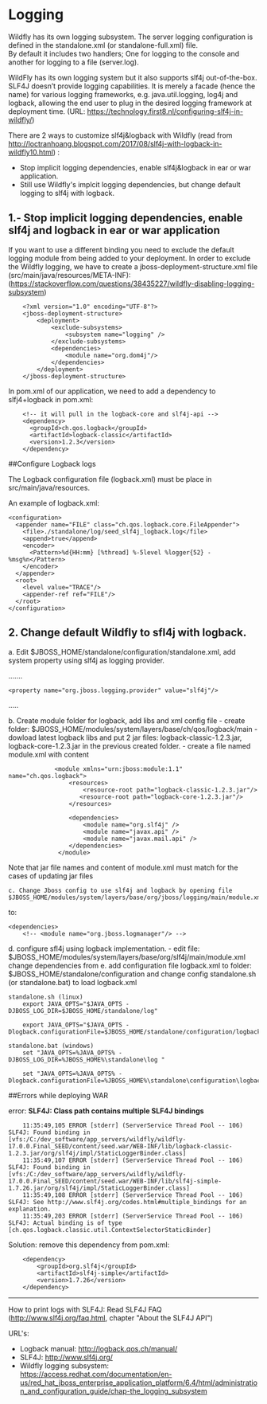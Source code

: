 # Logging

Wildfly has its own logging subsystem.  The server logging configuration is defined in the standalone.xml (or standalone-full.xml) file.  
By default it includes two handlers; One for logging to the console and another for logging to a file (server.log).

WildFly has its own logging system but it also supports slf4j out-of-the-box.
SLF4J doesn’t provide logging capabilities. It is merely a facade (hence the name) for various logging frameworks, e.g. java.util.logging, log4j and logback, allowing the end user to plug in the desired logging framework at deployment time.
(URL: https://technology.first8.nl/configuring-slf4j-in-wildfly/)

There are 2 ways to customize slf4j&logback with Wildfly (read from http://loctranhoang.blogspot.com/2017/08/slf4j-with-logback-in-wildfly10.html) :
   - Stop implicit logging dependencies, enable slf4j&logback in ear or war application.
   - Still use Wildfly's implcit logging dependencies, but change default logging to slf4j with logback.

## 1.- Stop implicit logging dependencies, enable slf4j and logback in ear or war application

If you want to use a different binding you need to exclude the default logging module 
from being added to your deployment. In order to exclude the Wildfly logging, we have to create a 
jboss-deployment-structure.xml file (src/main/java/resources/META-INF):
(https://stackoverflow.com/questions/38435227/wildfly-disabling-logging-subsystem)
```
    <?xml version="1.0" encoding="UTF-8"?>
    <jboss-deployment-structure>
        <deployment>
            <exclude-subsystems>
                <subsystem name="logging" />
            </exclude-subsystems>
            <dependencies>
                <module name="org.dom4j"/>
            </dependencies>
        </deployment>
    </jboss-deployment-structure>
```
In pom.xml of our application, we need to add a dependency to slfj4+logback in pom.xml:
```
    <!-- it will pull in the logback-core and slf4j-api -->
    <dependency>
      <groupId>ch.qos.logback</groupId>
      <artifactId>logback-classic</artifactId>
      <version>1.2.3</version>
    </dependency>
```

##Configure Logback logs

The Logback configuration file (logback.xml) must be place in src/main/java/resources.

An example of logback.xml:
```
<configuration>
  <appender name="FILE" class="ch.qos.logback.core.FileAppender">
    <file>./standalone/log/seed_slf4j_logback.log</file>
    <append>true</append>
    <encoder>
      <Pattern>%d{HH:mm} [%thread] %-5level %logger{52} - %msg%n</Pattern>
    </encoder>
  </appender>
  <root>
    <level value="TRACE"/>
    <appender-ref ref="FILE"/>
  </root>
</configuration>
```

## 2. Change default Wildfly to sfl4j with logback.


 a. Edit  $JBOSS_HOME/standalone/configuration/standalone.xml, add system property using slf4j as logging provider.

   <extensions>
   .......
   </extensions>


<system-properties>

    <property name="org.jboss.logging.provider" value="slf4j"/>

</system-properties>

  <management>
   .....
  </management>

   b. Create module folder for logback, add libs and xml config file
    - create folder: $JBOSS_HOME/modules/system/layers/base/ch/qos/logback/main
    - dowload latest logback libs and put 2 jar files: logback-classic-1.2.3.jar, logback-core-1.2.3.jar in the previous created folder.
    - create a file named module.xml  with content
                <?xml version="1.0" encoding="UTF-8"?>

                 <module xmlns="urn:jboss:module:1.1" name="ch.qos.logback">
                     <resources>
                         <resource-root path="logback-classic-1.2.3.jar"/>
                        <resource-root path="logback-core-1.2.3.jar"/>
                     </resources>

                     <dependencies>
                         <module name="org.slf4j" />
                         <module name="javax.api" />
                         <module name="javax.mail.api" />
                     </dependencies>
                  </module>



 Note that jar file names and content of module.xml must match for the cases of updating jar files

    c. Change Jboss config to use slf4j and logback by opening file $JBOSS_HOME/modules/system/layers/base/org/jboss/logging/main/module.xml
to:
<module xmlns="urn:jboss:module:1.3" name="org.jboss.logging">
    <resources>
        <resource-root path="jboss-logging-3.3.0.Final.jar"/>
    </resources>

    <dependencies>
        <!-- <module name="org.jboss.logmanager"/> -->
  <module name="org.slf4j"/>
  <module name="ch.qos.logback"/>
    </dependencies>
</module>
   d. configure sfl4j using logback implementation.
    - edit file: $JBOSS_HOME/modules/system/layers/base/org/slf4j/main/module.xml 
    change dependencies from 
        <dependencies>
  <!-- <module name="org.slf4j.impl"/> -->
  <module name="ch.qos.logback" />  
        </dependencies>
   e. add configuration file logback.xml to folder: $JBOSS_HOME/standalone/configuration
and change config standalone.sh (or standalone.bat) to load logback.xml

    standalone.sh (linux)
        export JAVA_OPTS="$JAVA_OPTS -DJBOSS_LOG_DIR=$JBOSS_HOME/standalone/log"

        export JAVA_OPTS="$JAVA_OPTS -        Dlogback.configurationFile=$JBOSS_HOME/standalone/configuration/logback.xml"

    standalone.bat (windows)
        set "JAVA_OPTS=%JAVA_OPTS% -DJBOSS_LOG_DIR=%JBOSS_HOME%\standalone\log "

        set "JAVA_OPTS=%JAVA_OPTS% -Dlogback.configurationFile=%JBOSS_HOME%\standalone\configuration\logback.xml"


##Errors while deploying WAR

error: **SLF4J: Class path contains multiple SLF4J bindings**



        11:35:49,105 ERROR [stderr] (ServerService Thread Pool -- 106) SLF4J: Found binding in [vfs:/C:/dev_software/app_servers/wildfly/wildfly-17.0.0.Final_SEED/content/seed.war/WEB-INF/lib/logback-classic-1.2.3.jar/org/slf4j/impl/StaticLoggerBinder.class]
        11:35:49,107 ERROR [stderr] (ServerService Thread Pool -- 106) SLF4J: Found binding in [vfs:/C:/dev_software/app_servers/wildfly/wildfly-17.0.0.Final_SEED/content/seed.war/WEB-INF/lib/slf4j-simple-1.7.26.jar/org/slf4j/impl/StaticLoggerBinder.class]
        11:35:49,108 ERROR [stderr] (ServerService Thread Pool -- 106) SLF4J: See http://www.slf4j.org/codes.html#multiple_bindings for an explanation.
        11:35:49,203 ERROR [stderr] (ServerService Thread Pool -- 106) SLF4J: Actual binding is of type [ch.qos.logback.classic.util.ContextSelectorStaticBinder]

Solution:  remove this dependency from pom.xml:

		<dependency>
			<groupId>org.slf4j</groupId>
			<artifactId>slf4j-simple</artifactId>
			<version>1.7.26</version>
		</dependency>



---------------------------------------------------

How to print logs with SLF4J: Read SLF4J FAQ (http://www.slf4j.org/faq.html, chapter "About the SLF4J API")

URL's:  
 - Logback manual:  http://logback.qos.ch/manual/
 - SLF4J: http://www.slf4j.org/
 - Wildfly logging subsystem: https://access.redhat.com/documentation/en-us/red_hat_jboss_enterprise_application_platform/6.4/html/administration_and_configuration_guide/chap-the_logging_subsystem

